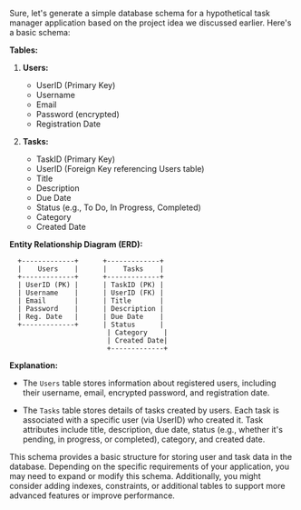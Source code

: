 Sure, let's generate a simple database schema for a hypothetical task manager application based on the project idea we discussed earlier. Here's a basic schema:

**Tables:**
1. **Users:**
   - UserID (Primary Key)
   - Username
   - Email
   - Password (encrypted)
   - Registration Date

2. **Tasks:**
   - TaskID (Primary Key)
   - UserID (Foreign Key referencing Users table)
   - Title
   - Description
   - Due Date
   - Status (e.g., To Do, In Progress, Completed)
   - Category
   - Created Date

**Entity Relationship Diagram (ERD):**

```
  +-------------+      +-------------+
  |    Users    |      |    Tasks    |
  +-------------+      +-------------+
  | UserID (PK) |      | TaskID (PK) |
  | Username    |      | UserID (FK) |
  | Email       |      | Title       |
  | Password    |      | Description |
  | Reg. Date   |      | Due Date    |
  +-------------+      | Status      |
                        | Category    |
                        | Created Date|
                        +-------------+
```

**Explanation:**

- The `Users` table stores information about registered users, including their username, email, encrypted password, and registration date.
  
- The `Tasks` table stores details of tasks created by users. Each task is associated with a specific user (via UserID) who created it. Task attributes include title, description, due date, status (e.g., whether it's pending, in progress, or completed), category, and created date.

This schema provides a basic structure for storing user and task data in the database. Depending on the specific requirements of your application, you may need to expand or modify this schema. Additionally, you might consider adding indexes, constraints, or additional tables to support more advanced features or improve performance.